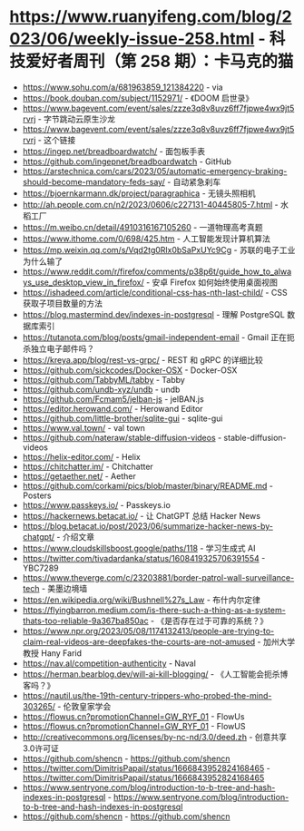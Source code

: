 # https://www.ruanyifeng.com/blog/2023/06/weekly-issue-258.html - 科技爱好者周刊（第 258 期）：卡马克的猫

- https://www.sohu.com/a/681963859_121384220 - via
- https://book.douban.com/subject/1152971/ - 《DOOM 启世录》
- https://www.bagevent.com/event/sales/zzze3q8v8uvz6ff7fjpwe4wx9jt5rvrj - 字节跳动云原生沙龙
- https://www.bagevent.com/event/sales/zzze3q8v8uvz6ff7fjpwe4wx9jt5rvrj - 这个链接
- https://ingep.net/breadboardwatch/ - 面包板手表
- https://github.com/ingepnet/breadboardwatch - GitHub
- https://arstechnica.com/cars/2023/05/automatic-emergency-braking-should-become-mandatory-feds-say/ - 自动紧急刹车
- https://bjoernkarmann.dk/project/paragraphica - 无镜头照相机
- http://ah.people.com.cn/n2/2023/0606/c227131-40445805-7.html - 水稻工厂
- https://m.weibo.cn/detail/4910316167105260 - 一道物理高考真题
- https://www.ithome.com/0/698/425.htm - 人工智能发现计算机算法
- https://mp.weixin.qq.com/s/Vqd2tg0Rlx0bSaPxUYc9Cg - 苏联的电子工业为什么输了
- https://www.reddit.com/r/firefox/comments/p38p6t/guide_how_to_always_use_desktop_view_in_firefox/ - 安卓 Firefox 如何始终使用桌面视图
- https://ishadeed.com/article/conditional-css-has-nth-last-child/ - CSS 获取子项目数量的方法
- https://blog.mastermind.dev/indexes-in-postgresql - 理解 PostgreSQL 数据库索引
- https://tutanota.com/blog/posts/gmail-independent-email - Gmail 正在扼杀独立电子邮件吗？
- https://kreya.app/blog/rest-vs-grpc/ - REST 和 gRPC 的详细比较
- https://github.com/sickcodes/Docker-OSX - Docker-OSX
- https://github.com/TabbyML/tabby - Tabby
- https://github.com/undb-xyz/undb - undb
- https://github.com/Fcmam5/jelban-js - jelBAN.js
- https://editor.herowand.com/ - Herowand Editor
- https://github.com/little-brother/sqlite-gui - sqlite-gui
- https://www.val.town/ - val town
- https://github.com/nateraw/stable-diffusion-videos - stable-diffusion-videos
- https://helix-editor.com/ - Helix
- https://chitchatter.im/ - Chitchatter
- https://getaether.net/ - Aether
- https://github.com/corkami/pics/blob/master/binary/README.md - Posters
- https://www.passkeys.io/ - Passkeys.io
- https://hackernews.betacat.io/ - 让 ChatGPT 总结 Hacker News
- https://blog.betacat.io/post/2023/06/summarize-hacker-news-by-chatgpt/ - 介绍文章
- https://www.cloudskillsboost.google/paths/118 - 学习生成式 AI
- https://twitter.com/tivadardanka/status/1608419325706391554 - YBC7289
- https://www.theverge.com/c/23203881/border-patrol-wall-surveillance-tech - 美墨边境墙
- https://en.wikipedia.org/wiki/Bushnell%27s_Law - 布什内尔定律
- https://flyingbarron.medium.com/is-there-such-a-thing-as-a-system-thats-too-reliable-9a367ba850ac - 《是否存在过于可靠的系统？》
- https://www.npr.org/2023/05/08/1174132413/people-are-trying-to-claim-real-videos-are-deepfakes-the-courts-are-not-amused - 加州大学教授 Hany Farid
- https://nav.al/competition-authenticity - Naval
- https://herman.bearblog.dev/will-ai-kill-blogging/ - 《人工智能会扼杀博客吗？》
- https://nautil.us/the-19th-century-trippers-who-probed-the-mind-303265/ - 伦敦皇家学会
- https://flowus.cn?promotionChannel=GW_RYF_01 - FlowUs
- https://flowus.cn?promotionChannel=GW_RYF_01 - FlowUS
- http://creativecommons.org/licenses/by-nc-nd/3.0/deed.zh - 创意共享3.0许可证
- https://github.com/shencn - https://github.com/shencn
- https://twitter.com/DimitrisPapail/status/1666843952824168465 - https://twitter.com/DimitrisPapail/status/1666843952824168465
- https://www.sentryone.com/blog/introduction-to-b-tree-and-hash-indexes-in-postgresql - https://www.sentryone.com/blog/introduction-to-b-tree-and-hash-indexes-in-postgresql
- https://github.com/shencn - https://github.com/shencn
